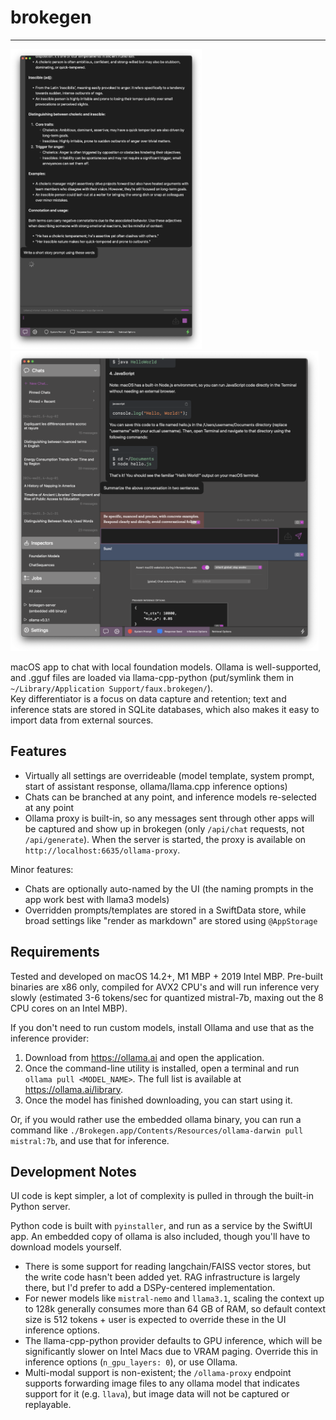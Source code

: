 # brokegen

----

<picture>
  <img alt="UI screenshot" src="screenshot.webp" height="480px">
</picture>
<picture>
  <img alt="UI with settings screenshot" src="crowded.webp" height="480px">
</picture>

macOS app to chat with local foundation models. Ollama is well-supported, and .gguf files are loaded via llama-cpp-python (put/symlink them in `~/Library/Application Support/faux.brokegen/`).  
Key differentiator is a focus on data capture and retention; text and inference stats are stored in SQLite databases, which also makes it easy to import data from external sources.

## Features

- Virtually all settings are overrideable (model template, system prompt, start of assistant response, ollama/llama.cpp inference options)
- Chats can be branched at any point, and inference models re-selected at any point
- Ollama proxy is built-in, so any messages sent through other apps will be captured and show up in brokegen (only `/api/chat` requests, not `/api/generate`). When the server is started, the proxy is available on `http://localhost:6635/ollama-proxy`.

Minor features:

- Chats are optionally auto-named by the UI (the naming prompts in the app work best with llama3 models)
- Overridden prompts/templates are stored in a SwiftData store, while broad settings like "render as markdown" are stored using `@AppStorage`

## Requirements
Tested and developed on macOS 14.2+, M1 MBP + 2019 Intel MBP. Pre-built binaries are x86 only, compiled for AVX2 CPU's and will run inference very slowly (estimated 3-6 tokens/sec for quantized mistral-7b, maxing out the 8 CPU cores on an Intel MBP).

If you don't need to run custom models, install Ollama and use that as the inference provider:

1. Download from <https://ollama.ai> and open the application.
2. Once the command-line utility is installed, open a terminal and run `ollama pull <MODEL_NAME>`.
   The full list is available at <https://ollama.ai/library>.
3. Once the model has finished downloading, you can start using it.

Or, if you would rather use the embedded ollama binary, you can run a command like `./Brokegen.app/Contents/Resources/ollama-darwin pull mistral:7b`, and use that for inference.

## Development Notes

UI code is kept simpler, a lot of complexity is pulled in through the built-in Python server.

Python code is built with `pyinstaller`, and run as a service by the SwiftUI app.
An embedded copy of ollama is also included, though you'll have to download models yourself.

- There is some support for reading langchain/FAISS vector stores, but the write code hasn't been added yet. RAG infrastructure is largely there, but I'd prefer to add a DSPy-centered implementation.
- For newer models like `mistral-nemo` and `llama3.1`, scaling the context up to 128k generally consumes more than 64 GB of RAM, so default context size is 512 tokens + user is expected to override these in the UI inference options.
- The llama-cpp-python provider defaults to GPU inference, which will be significantly slower on Intel Macs due to VRAM paging. Override this in inference options (`n_gpu_layers: 0`), or use Ollama.
- Multi-modal support is non-existent; the `/ollama-proxy` endpoint supports forwarding image files to any ollama model that indicates support for it (e.g. `llava`), but image data will not be captured or replayable.
